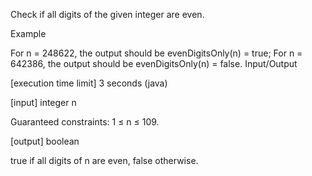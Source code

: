 Check if all digits of the given integer are even.

Example

For n = 248622, the output should be
evenDigitsOnly(n) = true;
For n = 642386, the output should be
evenDigitsOnly(n) = false.
Input/Output

[execution time limit] 3 seconds (java)

[input] integer n

Guaranteed constraints:
1 ≤ n ≤ 109.

[output] boolean

true if all digits of n are even, false otherwise.